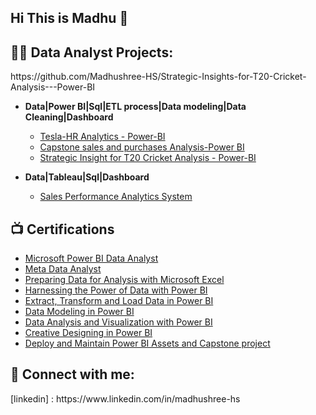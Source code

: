 ## Hi This is Madhu 👋

<h2>👨‍💻 Data Analyst Projects:</h2>   https://github.com/Madhushree-HS/Strategic-Insights-for-T20-Cricket-Analysis---Power-BI

- <b>Data|Power BI|Sql|ETL process|Data modeling|Data Cleaning|Dashboard</b>
  - [Tesla-HR Analytics - Power-BI](https://github.com/Madhushree-HS/Tesla-HR-Analytics---Power-BI)
  - [Capstone sales and purchases Analysis-Power BI](https://github.com/Madhushree-HS/Capstone-sales-and-purchases-Analysis---Power-BI)
  - [Strategic Insight for T20 Cricket Analysis - Power-BI](https://github.com/Madhushree-HS/Strategic-Insights-for-T20-Cricket-Analysis---Power-BI)
 
- <b>Data|Tableau|Sql|Dashboard</b>
  - [ Sales Performance Analytics System](https://github.com/Madhushree-HS/Sales_Insight_Tableau_Dashboard)

<h2>📺 Certifications</h2>

- [Microsoft Power BI Data Analyst](https://coursera.org/verify/professional-cert/Z290VBP0AZCV)
- [Meta Data Analyst](https://coursera.org/verify/professional-cert/3VA0IM6XIRVA)
- [Preparing Data for Analysis with Microsoft Excel](https://coursera.org/verify/7X80FZAHPGOH)
- [Harnessing the Power of Data with Power BI](https://coursera.org/verify/SVUDI0WLRP45)
- [ Extract, Transform and Load Data in Power BI](https://coursera.org/verify/SIZUZNYZTQP2)
- [Data Modeling in Power BI](https://coursera.org/verify/MGVI57O1V32W)
- [ Data Analysis and Visualization with Power BI](https://coursera.org/verify/1IC8P60L2D40)
- [Creative Designing in Power BI](https://coursera.org/verify/S4U1ICZZ6UMX)
- [Deploy and Maintain Power BI Assets and Capstone project](https://coursera.org/verify/B5179WBV5U0R)

<h2> 🤳 Connect with me:</h2>
[linkedin]
: https://www.linkedin.com/in/madhushree-hs

